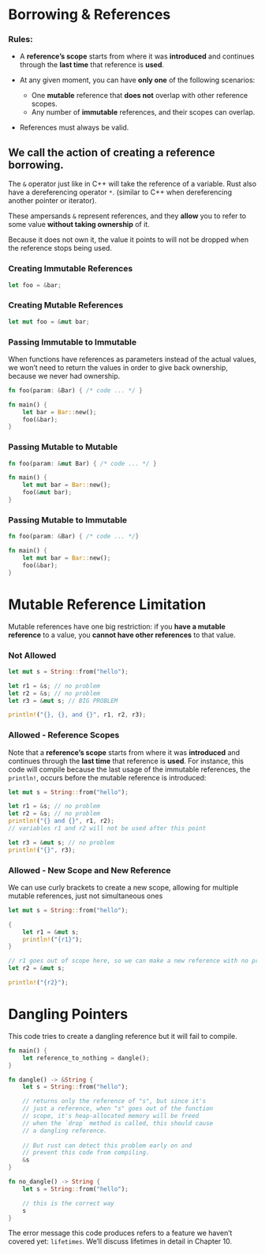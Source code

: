 # Borrowing & References

### Rules:

- A **reference’s scope** starts from where it was **introduced** and continues through the **last time** that reference is **used**.

- At any given moment, you can have **only one** of the following scenarios:
    - One **mutable** reference that **does not** overlap with other reference scopes.
    - Any number of **immutable** references, and their scopes can overlap.

- References must always be valid.

## We call the action of creating a reference borrowing.

The `&` operator just like in C++ will take the reference of a variable. Rust also have a dereferencing operator `*`. (similar to C++ when dereferencing another pointer or iterator).

These ampersands `&` represent references, and they **allow** you to refer to some value **without taking ownership** of it.

Because it does not own it, the value it points to will not be dropped when the reference stops being used.

### **Creating Immutable References**
```rust
let foo = &bar;
```

### **Creating Mutable References**
```rust
let mut foo = &mut bar;
```

### **Passing Immutable to Immutable**

When functions have references as parameters instead of the actual values, we won’t need to return the values in order to give back ownership, because we never had ownership.

```rust
fn foo(param: &Bar) { /* code ... */ }

fn main() {
    let bar = Bar::new();
    foo(&bar);
}
```

### **Passing Mutable to Mutable**
```rust
fn foo(param: &mut Bar) { /* code ... */ }

fn main() {
    let mut bar = Bar::new();
    foo(&mut bar);
}
```

### **Passing Mutable to Immutable**
```rust
fn foo(param: &Bar) { /* code ... */}

fn main() {
    let mut bar = Bar::new();
    foo(&bar);
}
```

# Mutable Reference Limitation

Mutable references have one big restriction: if you **have a mutable reference** to a value, you **cannot have other references** to that value.

### Not Allowed

```rust
let mut s = String::from("hello");

let r1 = &s; // no problem
let r2 = &s; // no problem
let r3 = &mut s; // BIG PROBLEM

println!("{}, {}, and {}", r1, r2, r3);
```

### Allowed - Reference Scopes

Note that a **reference’s scope** starts from where it was **introduced** and continues through the **last time** that reference is **used**. For instance, this code will compile because the last usage of the immutable references, the `println!`, occurs before the mutable reference is introduced:

```rust
let mut s = String::from("hello");

let r1 = &s; // no problem
let r2 = &s; // no problem
println!("{} and {}", r1, r2);
// variables r1 and r2 will not be used after this point

let r3 = &mut s; // no problem
println!("{}", r3);
```

### Allowed - New Scope and New Reference

We can use curly brackets to create a new scope, allowing for multiple mutable references, just not simultaneous ones

```rust
let mut s = String::from("hello");

{
    let r1 = &mut s;
    println!("{r1}");
}

// r1 goes out of scope here, so we can make a new reference with no problems.
let r2 = &mut s;

println!("{r2}");
```

# Dangling Pointers

This code tries to create a dangling reference but it will fail to compile.

```rust
fn main() {
    let reference_to_nothing = dangle();
}

fn dangle() -> &String {
    let s = String::from("hello");

    // returns only the reference of "s", but since it's
    // just a reference, when "s" goes out of the function 
    // scope, it's heap-allocated memory will be freed
    // when the `drop` method is called, this should cause
    // a dangling reference.
    
    // But rust can detect this problem early on and
    // prevent this code from compiling.
    &s
}

fn no_dangle() -> String {
    let s = String::from("hello");

    // this is the correct way
    s
}
```

The error message this code produces refers to a feature we haven’t covered yet: `lifetimes`. We’ll discuss lifetimes in detail in Chapter 10. 